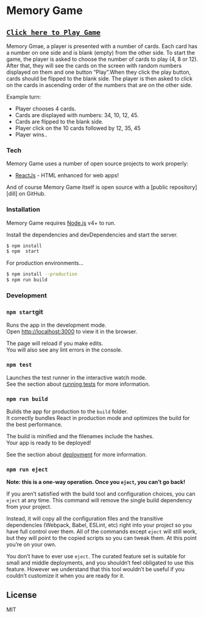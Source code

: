 # Memory Game

## [`Click here to Play Game`](https://memory-game-client.herokuapp.com/)


Memory Gmae, a player is presented with a number of cards. Each card has a number on one side and is blank (empty) from the other side. To start the game, the player is asked to choose the number of cards to play (4, 8 or 12). After that, they will see the cards on the screen with random numbers
displayed on them and one button “Play”.When they click the play button, cards should be flipped to the blank side. The player is then asked
to click on the cards in ascending order of the numbers that are on the other side.

Example turn:
  - Player chooses 4 cards.
  - Cards are displayed with numbers: 34, 10, 12, 45.
  - Cards are flipped to the blank side.
  - Player click on the 10 cards followed by 12, 35, 45
  - Player wins..


### Tech

Memory Game uses a number of open source projects to work properly:

* [ReactJs] - HTML enhanced for web apps!

And of course Memory Game itself is open source with a [public repository][dill]
 on GitHub.

### Installation

Memory Game requires [Node.js](https://nodejs.org/) v4+ to run.

Install the dependencies and devDependencies and start the server.

```sh
$ npm install
$ npm  start
```

For production environments...

```sh
$ npm install --production
$ npm run build
```


### Development


### `npm start`git 

Runs the app in the development mode.<br>
Open [http://localhost:3000](http://localhost:3000) to view it in the browser.

The page will reload if you make edits.<br>
You will also see any lint errors in the console.

### `npm test`

Launches the test runner in the interactive watch mode.<br>
See the section about [running tests](https://facebook.github.io/create-react-app/docs/running-tests) for more information.

### `npm run build`

Builds the app for production to the `build` folder.<br>
It correctly bundles React in production mode and optimizes the build for the best performance.

The build is minified and the filenames include the hashes.<br>
Your app is ready to be deployed!

See the section about [deployment](https://facebook.github.io/create-react-app/docs/deployment) for more information.

### `npm run eject`

**Note: this is a one-way operation. Once you `eject`, you can’t go back!**

If you aren’t satisfied with the build tool and configuration choices, you can `eject` at any time. This command will remove the single build dependency from your project.

Instead, it will copy all the configuration files and the transitive dependencies (Webpack, Babel, ESLint, etc) right into your project so you have full control over them. All of the commands except `eject` will still work, but they will point to the copied scripts so you can tweak them. At this point you’re on your own.

You don’t have to ever use `eject`. The curated feature set is suitable for small and middle deployments, and you shouldn’t feel obligated to use this feature. However we understand that this tool wouldn’t be useful if you couldn’t customize it when you are ready for it.





License
----

MIT




   [git-repo-url]: <https://github.com/Drast10/memory-game-client.git>
   [ReactJs]: <https://reactjs.org/>
